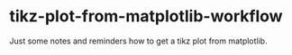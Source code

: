 # tikz-plot-from-matplotlib-workflow
Just some notes and reminders how to get a tikz plot from matplotlib.
